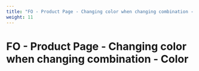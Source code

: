 ```yaml
---
title: "FO - Product Page - Changing color when changing combination - Color"
weight: 11
---
```


# FO - Product Page - Changing color when changing combination - Color
